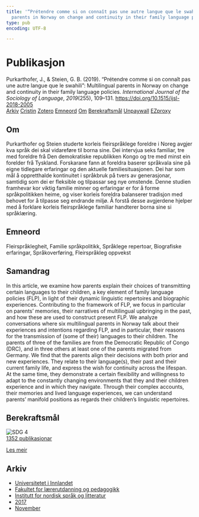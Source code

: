 ```yaml
---
title: '“Prétendre comme si on connaît pas une autre langue que le swahili”: Multilingual
  parents in Norway on change and continuity in their family language policies'
type: pub
encoding: UTF-8

---
```

<h1>Publikasjon</h1>
<article id="csl-bib-container-4PXD6GBK" class="csl-bib-container">
  <div class="csl-bib-body"> <div class="csl-entry">Purkarthofer, J., &#38; Steien, G. B. (2019). “Prétendre comme si on connaît pas une autre langue que le swahili”: Multilingual parents in Norway on change and continuity in their family language policies. <i>International Journal of the Sociology of Language</i>, <i>2019</i>(255), 109–131. <a href="https://doi.org/10.1515/ijsl-2018-2005">https://doi.org/10.1515/ijsl-2018-2005</a></div> </div>
  <div class="csl-bib-buttons">
    <a href="#taxonomy-article-4PXD6GBK" alt="archive" class="csl-bib-button">Arkiv</a>
    <a href="https://app.cristin.no/results/show.jsf?id=1517446" alt="Cristin" class="csl-bib-button">Cristin</a>
    <a href="http://zotero.org/groups/5881554/items/4PXD6GBK" alt="Zotero" class="csl-bib-button">Zotero</a>
    <a href="#keywords-article-4PXD6GBK" alt="keywords" class="csl-bib-button">Emneord</a>
    <a href="#about-article-4PXD6GBK" alt="about_pub" class="csl-bib-button">Om</a>
    <a href="#sdg-article-4PXD6GBK" alt="sdg" class="csl-bib-button">Berekraftsmål</a>
    <a href="https://www.duo.uio.no/bitstream/10852/73873/2/Purkarthofer%2bSteien.pdf" alt="Unpaywall" class="csl-bib-button">Unpaywall</a>
    <a href="https://www.duo.uio.no/bitstream/10852/73873/2/Purkarthofer%2bSteien.pdf" alt="EZproxy" class="csl-bib-button">EZproxy</a>
  </div>
  <div id="csl-bib-meta-container-4PXD6GBK"></div>
</article>
<div id="csl-bib-meta-4PXD6GBK" class="csl-bib-meta">
  <article id="about-article-4PXD6GBK" class="about_pub-article">
    <h1>Om</h1>
    Purkarthofer og Steien studerte korleis fleirspråklege foreldre i Noreg avgjer kva språk dei skal vidareføre til borna sine. Dei intervjua seks familiar, tre med foreldre frå Den demokratiske republikken Kongo og tre med minst ein forelder frå Tyskland. Forskarane fann at foreldra baserer språkvala sine på eigne tidlegare erfaringar og den aktuelle familiesituasjonen. Dei har som mål å oppretthalde kontinuitet i språkbruk på tvers av generasjonar, samtidig som dei er fleksible og tilpassar seg nye omstende. Denne studien framhevar kor viktig familie minner og erfaringar er for å forme språkpolitikken heime, og viser korleis foreldra balanserer tradisjon med behovet for å tilpasse seg endrande miljø. Å forstå desse avgjerdene hjelper med å forklare korleis fleirspråklege familiar handterer borna sine si språklæring.
  </article>
  <article id="keywords-article-4PXD6GBK" class="keywords-article">
    <h1>Emneord</h1>
    Fleirspråklegheit, Familie språkpolitikk, Språklege repertoar, Biografiske erfaringar, Språkoverføring, Fleirspråkleg oppvekst
  </article>
  <article id="abstract-article-4PXD6GBK" class="abstract-article">
    <h1>Samandrag</h1>
    In this article, we examine how parents explain their choices of transmitting certain languages to their children, a key element of family language policies (FLP), in light of their dynamic linguistic repertoires and biographic experiences. Contributing to the framework of FLP, we focus in particular on parents’ memories, their narratives of multilingual upbringing in the past, and how these are used to construct present FLP. We analyze conversations where six multilingual parents in Norway talk about their experiences and intentions regarding FLP, and in particular, their reasons for the transmission of (some of their) languages to their children. The parents of three of the families are from the Democratic Republic of Congo (DRC), and in three others at least one of the parents migrated from Germany. We find that the parents align their decisions with both prior and new experiences. They relate to their language(s), their past and their current family life, and express the wish for continuity across the lifespan. At the same time, they demonstrate a certain flexibility and willingness to adapt to the constantly changing environments that they and their children experience and in which they navigate. Through their complex accounts, their memories and lived language experiences, we can understand parents’ manifold positions as regards their children’s linguistic repertoires.
  </article>
  <article id="sdg-article-4PXD6GBK" class="sdg-article">
    <h1>Berekraftsmål</h1>
    <div class="sdg-container"><div id="sdg4" class="sdg">
        <img src="{{< params subfolder >}}images/sdg/sdg04_nn.png" class="image" alt="SDG 4">
        <div class="sdg-overlay">
          <a href="/nn/archive/?key=?sdg=4#archive" class="sdg-publication-count"><span>1352</span> publikasjonar</a>
          <p><a href="https://fn.no/om-fn/fns-baerekraftsmaal/god-utdanning?lang=nno-NO" class="sdg-read-more">Les meir</a></p>
        </div>
      </div></div>
  </article>
  <article id="taxonomy-article-4PXD6GBK" class="taxonomy-article">
    <h1>Arkiv</h1>
    <ul>
      <li>
        <a href="/nn/archive/?key=3DCRN523">Universitetet i Innlandet</a>
      </li>
      <li>
        <a href="/nn/archive/?key=WYNZA47F">Fakultet for lærerutdanning og pedagogikk</a>
      </li>
      <li>
        <a href="/nn/archive/?key=T9U6ILTU">Institutt for nordisk språk og litteratur</a>
      </li>
      <li>
        <a href="/nn/archive/?key=ZXPJXTL9">2017</a>
      </li>
      <li>
        <a href="/nn/archive/?key=8FQS2EZ6">November</a>
      </li>
    </ul>
  </article>
</div>

